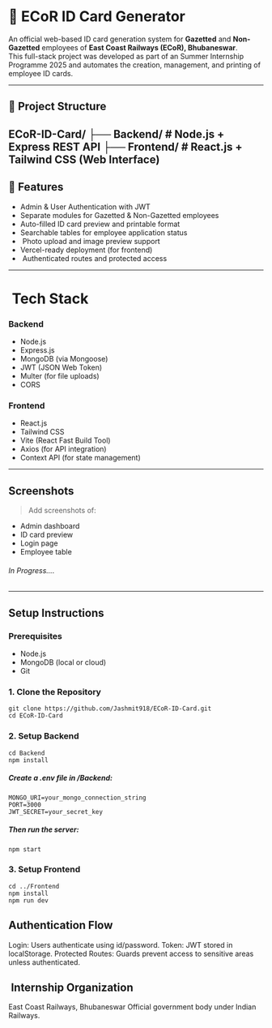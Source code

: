 # 🪪 ECoR ID Card Generator
An official web-based ID card generation system for **Gazetted** and **Non-Gazetted** employees of **East Coast Railways (ECoR), Bhubaneswar**.  
This full-stack project was developed as part of an Summer Internship Programme 2025 and automates the creation, management, and printing of employee ID cards.

---

## 📁 Project Structure
ECoR-ID-Card/
├── Backend/ # Node.js + Express REST API
├── Frontend/ # React.js  + Tailwind CSS (Web Interface)
---
## 🚀 Features
-  Admin & User Authentication with JWT
-  Separate modules for Gazetted & Non-Gazetted employees
-  Auto-filled ID card preview and printable format
-  Searchable tables for employee application status
- ️ Photo upload and image preview support
-  Vercel-ready deployment (for frontend)
- ️ Authenticated routes and protected access
---
# ️ Tech Stack

###  Backend
- Node.js
- Express.js
- MongoDB (via Mongoose)
- JWT (JSON Web Token)
- Multer (for file uploads)
- CORS

###  Frontend
- React.js
- Tailwind CSS
- Vite (React Fast Build Tool)
- Axios (for API integration)
- Context API (for state management)
---

##  Screenshots

> Add screenshots of:
- Admin dashboard
- ID card preview
- Login page
- Employee table

###### In Progress....
---
##  Setup Instructions

### Prerequisites
- Node.js
- MongoDB (local or cloud)
- Git

### 1. Clone the Repository
```
git clone https://github.com/Jashmit918/ECoR-ID-Card.git
cd ECoR-ID-Card
```
### 2. Setup Backend
```
cd Backend
npm install
```
##### Create a .env file in /Backend:
```
MONGO_URI=your_mongo_connection_string
PORT=3000
JWT_SECRET=your_secret_key
```
##### Then run the server:
```
npm start
```
### 3. Setup Frontend
```
cd ../Frontend
npm install
npm run dev
```

##  Authentication Flow
Login: Users authenticate using id/password.
Token: JWT stored in localStorage.
Protected Routes: Guards prevent access to sensitive areas unless authenticated.

## ️ Internship Organization
East Coast Railways, Bhubaneswar
Official government body under Indian Railways.
